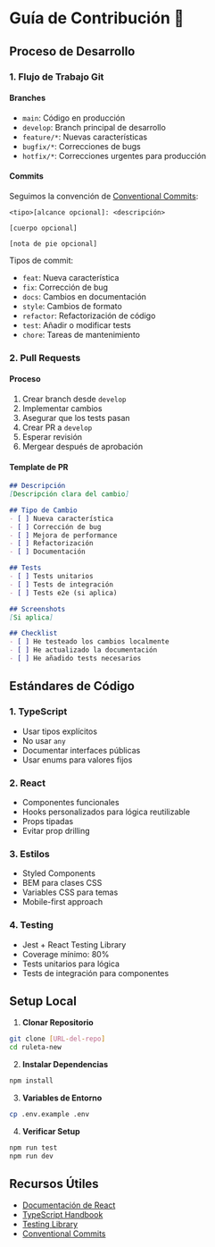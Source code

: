 # Guía de Contribución 🤝

## Proceso de Desarrollo

### 1. Flujo de Trabajo Git

#### Branches
- `main`: Código en producción
- `develop`: Branch principal de desarrollo
- `feature/*`: Nuevas características
- `bugfix/*`: Correcciones de bugs
- `hotfix/*`: Correcciones urgentes para producción

#### Commits
Seguimos la convención de [Conventional Commits](https://www.conventionalcommits.org/):

```
<tipo>[alcance opcional]: <descripción>

[cuerpo opcional]

[nota de pie opcional]
```

Tipos de commit:
- `feat`: Nueva característica
- `fix`: Corrección de bug
- `docs`: Cambios en documentación
- `style`: Cambios de formato
- `refactor`: Refactorización de código
- `test`: Añadir o modificar tests
- `chore`: Tareas de mantenimiento

### 2. Pull Requests

#### Proceso
1. Crear branch desde `develop`
2. Implementar cambios
3. Asegurar que los tests pasan
4. Crear PR a `develop`
5. Esperar revisión
6. Mergear después de aprobación

#### Template de PR
```markdown
## Descripción
[Descripción clara del cambio]

## Tipo de Cambio
- [ ] Nueva característica
- [ ] Corrección de bug
- [ ] Mejora de performance
- [ ] Refactorización
- [ ] Documentación

## Tests
- [ ] Tests unitarios
- [ ] Tests de integración
- [ ] Tests e2e (si aplica)

## Screenshots
[Si aplica]

## Checklist
- [ ] He testeado los cambios localmente
- [ ] He actualizado la documentación
- [ ] He añadido tests necesarios
```

## Estándares de Código

### 1. TypeScript
- Usar tipos explícitos
- No usar `any`
- Documentar interfaces públicas
- Usar enums para valores fijos

### 2. React
- Componentes funcionales
- Hooks personalizados para lógica reutilizable
- Props tipadas
- Evitar prop drilling

### 3. Estilos
- Styled Components
- BEM para clases CSS
- Variables CSS para temas
- Mobile-first approach

### 4. Testing
- Jest + React Testing Library
- Coverage mínimo: 80%
- Tests unitarios para lógica
- Tests de integración para componentes

## Setup Local

1. **Clonar Repositorio**
```bash
git clone [URL-del-repo]
cd ruleta-new
```

2. **Instalar Dependencias**
```bash
npm install
```

3. **Variables de Entorno**
```bash
cp .env.example .env
```

4. **Verificar Setup**
```bash
npm run test
npm run dev
```

## Recursos Útiles

- [Documentación de React](https://reactjs.org/docs)
- [TypeScript Handbook](https://www.typescriptlang.org/docs/)
- [Testing Library](https://testing-library.com/docs/)
- [Conventional Commits](https://www.conventionalcommits.org/)
